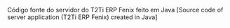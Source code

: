 Código fonte do servidor do T2Ti ERP Fenix feito em Java
[Source code of server application (T2Ti ERP Fenix) created in Java]
